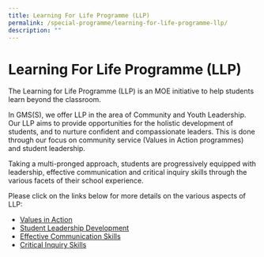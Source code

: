 ```yaml
---
title: Learning For Life Programme (LLP)
permalink: /special-programme/learning-for-life-programme-llp/
description: ""
---
```

# **Learning For Life Programme (LLP)**

The Learning for Life Programme (LLP) is an MOE initiative to help students learn beyond the classroom.

In GMS(S), we offer LLP in the area of Community and Youth Leadership. Our LLP aims to provide opportunities for the holistic development of students, and to nurture confident and compassionate leaders. This is done through our focus on community service (Values in Action programmes) and student leadership.

Taking a multi-pronged approach, students are progressively equipped with leadership, effective communication and critical inquiry skills through the various facets of their school experience.

Please click on the links below for more details on the various aspects of LLP:

*   [Values in Action](https://staging.dnskg7mp0u9ot.amplifyapp.com/curriculum/Non-Academic/permalink/)
*   [Student Leadership Development](https://staging.dnskg7mp0u9ot.amplifyapp.com/curriculum/non-academic/student-leadership/)
*   [Effective Communication Skills](https://staging.dnskg7mp0u9ot.amplifyapp.com/curriculum/academic/english-language-literature/)
*   [Critical Inquiry Skills](https://staging.dnskg7mp0u9ot.amplifyapp.com/curriculum/Academic/Humanities/)